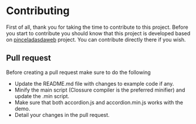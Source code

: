 # Contributing

First of all, thank you for taking the time to contribute to this project. Before you start to contribute you should know that this project is developed based on [pinceladasdaweb](https://github.com/pinceladasdaweb/accordion) project. You can contribute directly there if you wish.

## Pull request

Before creating a pull request make sure to do the following

 - Update the README.md file with changes to example code if any.
 - Minify the main script (Clossure compiler is the preferred minifier) and update the .min script.
 - Make sure that both accordion.js and accordion.min.js works with the demo.
 - Detail your changes in the pull request.
 
